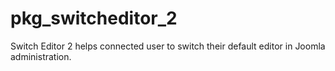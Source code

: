 # pkg_switcheditor_2
 Switch Editor 2 helps connected user to switch their default editor in Joomla administration.
